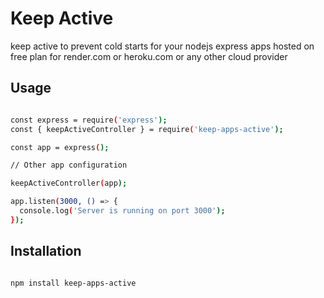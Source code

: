 # Keep Active

keep active to prevent cold starts for your nodejs express apps
hosted on free plan for render.com or heroku.com or any
other cloud provider

## Usage

```.sh

const express = require('express');
const { keepActiveController } = require('keep-apps-active');

const app = express();

// Other app configuration

keepActiveController(app);

app.listen(3000, () => {
  console.log('Server is running on port 3000');
});

```

## Installation

```.sh

npm install keep-apps-active

```
